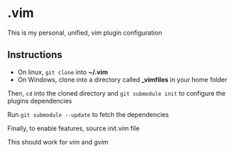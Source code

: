 # .vim

This is my personal, unified, vim plugin configuration

## Instructions
* On linux, `git clone` into __~/.vim__
* On Windows, clone into a directory called  __\_vimfiles__ in your home folder

Then, `cd` into the cloned directory and `git submodule init` to configure the plugins dependencies

Run `git submodule --update` to fetch the dependencies

Finally, to enable features, source init.vim file

This should work for *vim* and *gvim*
